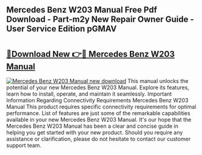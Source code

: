 ## Mercedes Benz W203 Manual Free Pdf Download - Part-m2y New Repair Owner Guide - User Service Edition pGMAV

# <h2><a href="http://bc6780.oget.top/?id=Mercedes+Benz+W203+Manual">🔗Download New 👉🔴 Mercedes Benz W203 Manual</a></h2>

[![Mercedes Benz W203 Manual new download](https://i.imgur.com/5g1atiW.png)](http://bc6780.oget.top/?id=Mercedes+Benz+W203+Manual)
This manual unlocks the potential of your new Mercedes Benz W203 Manual. Explore its features, learn how to install, operate, and maintain it seamlessly. Important Information Regarding Connectivity Requirements Mercedes Benz W203 Manual This product requires specific connectivity requirements for optimal performance. List of features are just some of the remarkable capabilities available in your new Mercedes Benz W203 Manual. It's our hope that the Mercedes Benz W203 Manual has been a clear and concise guide in helping you get started with your new product. Should you require any assistance or clarification, please do not hesitate to contact our customer support team.
